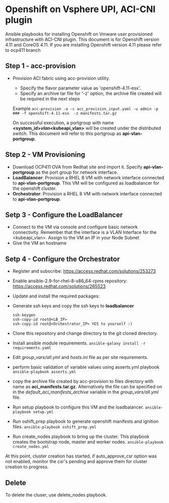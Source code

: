 # Openshift on Vsphere UPI, ACI-CNI plugin

Ansible playbooks for installing Openshift on Vmware user provisioned infrastructure with ACI-CNI plugin.
This document is for Openshift version 4.11 and CoreOS 4.11. If you are installing Openshift version 4.11 please refer to ocp411 branch

## Step 1 - acc-provision
* Provision ACI fabric using acc-provision utility. 

  * Specify the flavor parameter value as 'openshift-4.11-esx'.
  * Specify an archive tar file for '-z' option, the archive file created will be required in the next steps
  
  Example 
  `acc-provision -a -c acc_provision_input.yaml -u admin -p ### -f openshift-4.11-esx  -z manifests.tar.gz`
  
  On successful execution, a portgroup with name **<system_id>_vlan_<kubeapi_vlan>** will be created under the distributed switch. This document will refer to this portgroup as **api-vlan-portgroup**.

## Step 2 - VM Provisioning
* Download OCP411 OVA from Redhat site and import it. Specify **api-vlan-portgroup** as the port group for network interface.
* **LoadBalancer**: Provision a RHEL 8 VM with network interface connected to **api-vlan-portgroup**.
This VM will be configured as loadbalancer for the openshift cluster. 
* **Orchestrator**: Provision a RHEL 8 VM with network interface connected to **api-vlan-portgroup**. 

## Setp 3 - Configure the LoadBalancer
* Connect to the VM via console and configure basic network connectivity. Remember that the interface is a VLAN Interface for the <kubeapi_vlan>. Assign to the VM an IP in your Node Subnet
* Give the VM an hostname

## Setp 4 - Configure the Orchestrator
	
* Register and subscribe: https://access.redhat.com/solutions/253273
* Enable ansible-2.9-for-rhel-8-x86_64-rpms repository: https://access.redhat.com/solutions/265523
* Update and install the required packages:

* Generate ssh keys and copy the ssh keys to **loadbalancer**

	```
	ssh-keygen
	ssh-copy-id root@<LB_IP> 
	ssh-copy-id root@<Orchestrator_IP> YES to yourself :)
	```
  
* Clone this repository and change directory to the git cloned directory.
  
* Install ansible module requirements. `ansible-galaxy install -r requirements.yaml`
  
* Edit *group_vars/all.yml* and *hosts.ini* file as per site requirements.
  
* perform basic validation of variable values using asserts.yml playbook `ansible-playbook asserts.yml`
  
* copy the archive file created by acc-provision to files directory with name as  **aci_manifests.tar.gz**. Alternatively the file can be specified on in the *default_aci_manifests_archive* variable in the *group_vars/all.yml* file.
  
* Run setup playbook to configure this VM and the loadbalancer. `ansible-playbook setup.yml`
  
* Run oshift_prep playbook to generate openshift manifests and ignition files. `ansible-playbook oshift_prep.yml`
  
* Run create_nodes playbook to bring up the cluster. This playbook creates the bootstrap node, master and worker nodes. `ansible-playbook create_nodes.yml`
  
At this point, cluster creation has started, if auto_approve_csr option was not enabled, monitor the csr's pending and approve them for cluster creation to progress.

## Delete  
To delete the cluser, use delete_nodes playbook.


